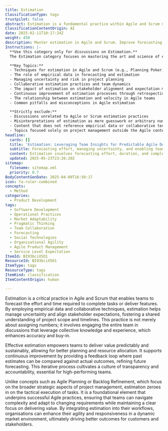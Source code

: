 ```yaml
---
title: Estimation
ClassificationType: tags
trustpilot: false
abstract: Estimation is a fundamental practice within Agile and Scrum methodologies that allows teams to predict the effort and time necessary to complete tasks or deliver features. Originating from the need to manage uncertainty in project management, estimation employs empirical data and collaborative techniques to align stakeholder expectations and foster a shared understanding of project scope and timelines. This practice transcends mere numerical assignment; it involves engaging the entire team in discussions that utilise collective knowledge and experience, thereby enhancing both accuracy and team buy-in. Effective estimation is crucial as it enables teams to deliver value in a predictable and sustainable manner, facilitating improved planning and resource allocation. It also supports continuous improvement through a feedback loop that compares past estimates with actual outcomes, refining future forecasting. This iterative process promotes a culture of transparency and accountability, which is vital for high-performing teams. Unlike broader concepts such as Agile Planning or Backlog Refinement, estimation focuses on the tactical execution of tasks, serving as a foundational element for successful Agile practices. By incorporating estimation into their workflows, organisations can improve their agility and responsiveness in a rapidly changing market, ultimately leading to better outcomes for customers and stakeholders.
ClassificationContentOrigin: AI
date: 2025-02-11T10:17:24Z
weight: 450
description: Master estimation in Agile and Scrum. Improve forecasting, manage uncertainty, and align expectations using empirical data and collaborative techniques.
Instructions: |-
  **Use this category only for discussions on Estimation.**  
  The Estimation category focuses on mastering the art and science of estimation within Agile and Scrum frameworks. It aims to enhance forecasting accuracy, manage uncertainty, and align stakeholder expectations through empirical data and collaborative techniques. This category is essential for teams seeking to improve their planning and delivery processes by leveraging effective estimation practices.

  **Key Topics:**
  - Techniques for estimation in Agile and Scrum (e.g., Planning Poker, T-shirt sizing)
  - The role of empirical data in forecasting and estimation
  - Managing uncertainty and risk in project planning
  - Collaborative estimation practices and team dynamics
  - The impact of estimation on stakeholder alignment and expectation management
  - Continuous improvement of estimation processes through retrospectives
  - The relationship between estimation and velocity in Agile teams
  - Common pitfalls and misconceptions in Agile estimation

  **Strictly exclude:**
  - Discussions unrelated to Agile or Scrum estimation practices
  - Misinterpretations of estimation as mere guesswork or arbitrary numbers
  - Content that does not reference empirical data or collaborative techniques in estimation
  - Topics focused solely on project management outside the Agile context
headline:
  cards: []
  title: 'Estimation: Leveraging Team Insights for Predictable Agile Delivery'
  subtitle: Forecasting effort, managing uncertainty, and enabling teams to deliver value predictably through collaborative, empirical approaches.
  content: Estimation involves forecasting effort, duration, and complexity to manage uncertainty, align stakeholder expectations, and support informed decision-making. It leverages empirical data, collaborative team discussions, and iterative feedback loops to enhance predictability, transparency, and continuous improvement, enabling effective planning, resource allocation, and sustainable value delivery in complex environments.
  updated: 2025-05-23T23:26:20Z
sitemap:
  filename: sitemap.xml
  priority: 0.7
BodyContentGenDate: 2025-04-09T16:50:17
icon: fa-ruler-combined
concepts:
  - Method
categories:
  - Product Development
tags:
  - Software Development
  - Operational Practices
  - Market Adaptability
  - Pragmatic Thinking
  - Team Collaboration
  - Forecasting
  - Social Technologies
  - Organisational Agility
  - Agile Product Management
  - Service Level Expectation
ItemId: BI93bciX5O1
ResourceId: BI93bciX5O1
ItemType: tags
ResourceType: tags
ItemKind: classification
ItemContentOrigin: human

---
```

Estimation is a critical practice in Agile and Scrum that enables teams to forecast the effort and time required to complete tasks or deliver features. By employing empirical data and collaborative techniques, estimation helps manage uncertainty and align stakeholder expectations, fostering a shared understanding of project scope and timelines. This practice is not merely about assigning numbers; it involves engaging the entire team in discussions that leverage collective knowledge and experience, which enhances accuracy and buy-in.

Effective estimation empowers teams to deliver value predictably and sustainably, allowing for better planning and resource allocation. It supports continuous improvement by providing a feedback loop where past estimates can be compared against actual outcomes, refining future forecasting. This iterative process cultivates a culture of transparency and accountability, essential for high-performing teams.

Unlike concepts such as Agile Planning or Backlog Refinement, which focus on the broader strategic aspects of project management, estimation zeroes in on the tactical execution of tasks. It is a foundational element that underpins successful Agile practices, ensuring that teams can navigate complexity and adapt to changing requirements while maintaining a clear focus on delivering value. By integrating estimation into their workflows, organisations can enhance their agility and responsiveness in a dynamic market environment, ultimately driving better outcomes for customers and stakeholders.
